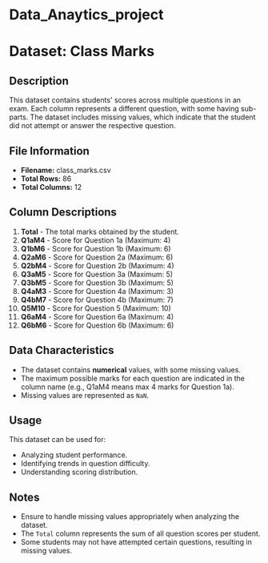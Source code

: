 # Data_Anaytics_project
# Dataset: Class Marks

## Description
This dataset contains students' scores across multiple questions in an exam. Each column represents a different question, with some having sub-parts. The dataset includes missing values, which indicate that the student did not attempt or answer the respective question.

## File Information
- **Filename:** class_marks.csv
- **Total Rows:** 86
- **Total Columns:** 12

## Column Descriptions
1. **Total** - The total marks obtained by the student.
2. **Q1aM4** - Score for Question 1a (Maximum: 4)
3. **Q1bM6** - Score for Question 1b (Maximum: 6)
4. **Q2aM6** - Score for Question 2a (Maximum: 6)
5. **Q2bM4** - Score for Question 2b (Maximum: 4)
6. **Q3aM5** - Score for Question 3a (Maximum: 5)
7. **Q3bM5** - Score for Question 3b (Maximum: 5)
8. **Q4aM3** - Score for Question 4a (Maximum: 3)
9. **Q4bM7** - Score for Question 4b (Maximum: 7)
10. **Q5M10** - Score for Question 5 (Maximum: 10)
11. **Q6aM4** - Score for Question 6a (Maximum: 4)
12. **Q6bM6** - Score for Question 6b (Maximum: 6)

## Data Characteristics
- The dataset contains **numerical** values, with some missing values.
- The maximum possible marks for each question are indicated in the column name (e.g., Q1aM4 means max 4 marks for Question 1a).
- Missing values are represented as `NaN`.

## Usage
This dataset can be used for:
- Analyzing student performance.
- Identifying trends in question difficulty.
- Understanding scoring distribution.

## Notes
- Ensure to handle missing values appropriately when analyzing the dataset.
- The `Total` column represents the sum of all question scores per student.
- Some students may not have attempted certain questions, resulting in missing values.

